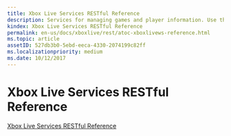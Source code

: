 ```yaml
---
title: Xbox Live Services RESTful Reference
description: Services for managing games and player information. Use the **Xbox.Services** API whenever possible. Use the RESTful interface for newer methods that have not been added to **Xbox.Services** yet.
kindex: Xbox Live Services RESTful Reference
permalink: en-us/docs/xboxlive/rest/atoc-xboxlivews-reference.html
ms.topic: article
assetID: 527db3b0-5ebd-eeca-4330-2074199c82ff
ms.localizationpriority: medium
ms.date: 10/12/2017
---
```


# Xbox Live Services RESTful Reference

[Xbox Live Services RESTful Reference](atoc-xboxlivews-reference.md)



<!-- <a href="https://docs.microsoft.com/gaming/xbox-live/api-references/" target="_blank">Xbox Live Services RESTful Reference &#11008;</a> -->

<!-- proposed url for REST Ref toc: -->
<!-- https://docs.microsoft.com/gaming/xbox-live/api-ref/xbox-live-rest/
need to add index.yml & toc.yml -->





<!-- https://docs.microsoft.com/gaming/xbox-live/api-ref -->


<!-- what pf does: -->

<!-- above the line: -->
<!-- https://docs.microsoft.com/gaming/playfab/api-references/ -->

<!-- below the line: -->
<!-- https://docs.microsoft.com/rest/api/playfab/admin/ -->